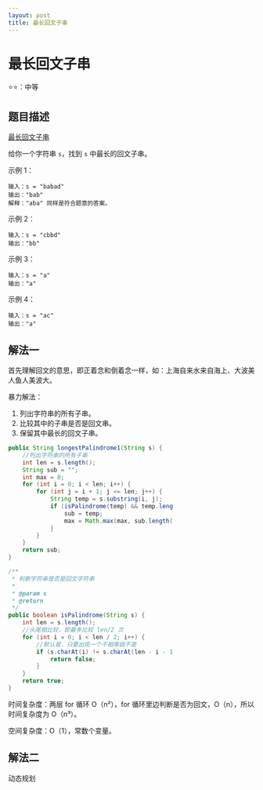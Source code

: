 ```yaml
---
layout: post
title: 最长回文子串
---
```


# 最长回文子串

⭐⭐：中等

## 题目描述

[最长回文子串](https://leetcode-cn.com/problems/longest-palindromic-substring/)

给你一个字符串 `s`，找到 `s` 中最长的回文子串。

示例 1：

```
输入：s = "babad"
输出："bab"
解释："aba" 同样是符合题意的答案。
```


示例 2：

```
输入：s = "cbbd"
输出："bb"
```


示例 3：

```
输入：s = "a"
输出："a"
```


示例 4：

```
输入：s = "ac"
输出："a"
```

## 解法一

首先理解回文的意思，即正着念和倒着念一样，如：上海自来水来自海上、大波美人鱼人美波大。

暴力解法：

1. 列出字符串的所有子串。
2. 比较其中的子串是否是回文串。
3. 保留其中最长的回文子串。

```java
public String longestPalindrome1(String s) {
    //列出字符串的所有子串
    int len = s.length();
    String sub = "";
    int max = 0;
    for (int i = 0; i < len; i++) {
        for (int j = i + 1; j <= len; j++) {
            String temp = s.substring(i, j);
            if (isPalindrome(temp) && temp.leng
                sub = temp;
                max = Math.max(max, sub.length(
            }
        }
    }
    return sub;
}

/**
 * 判断字符串是否是回文字符串
 *
 * @param s
 * @return
 */
public boolean isPalindrome(String s) {
    int len = s.length();
    //头尾相比较，即最多比较 len/2 次
    for (int i = 0; i < len / 2; i++) {
        //默认是，只要出现一个不相等就不是
        if (s.charAt(i) != s.charAt(len - i - 1
            return false;
        }
    }
    return true;
}
```

时间复杂度：两层 for 循环 O（n²），for 循环里边判断是否为回文，O（n），所以时间复杂度为 O（n³）。

空间复杂度：O（1），常数个变量。

## 解法二

动态规划

